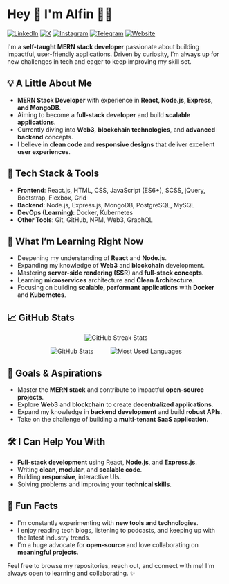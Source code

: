 # Hey 👋 I'm Alfin 👨‍💻

[![LinkedIn](https://img.shields.io/badge/LinkedIn-0077B5?style=flat&logo=linkedin&logoColor=white)](https://linkedin.com/in/alfin-k-manoj-272132248/) 
[![X](https://img.shields.io/badge/X-000000?style=flat&logo=x&logoColor=white)](https://x.com/your-profile)
[![Instagram](https://img.shields.io/badge/Instagram-E4405F?style=flat&logo=instagram&logoColor=white)](https://instagram.com/alfin_manoj) 
[![Telegram](https://img.shields.io/badge/Telegram-2CA5E0?style=flat&logo=telegram&logoColor=white)](https://t.me/your-username) 
[![Website](https://img.shields.io/badge/Website-000000?style=flat&logo=wordpress&logoColor=white)](https://your-website.com)

 I'm a **self-taught MERN stack developer** passionate about building impactful, user-friendly applications. Driven by curiosity, I’m always up for new challenges in tech and eager to keep improving my skill set.

## 💡 A Little About Me

- **MERN Stack Developer** with experience in **React, Node.js, Express, and MongoDB**.
- Aiming to become a **full-stack developer** and build **scalable applications**.
- Currently diving into **Web3**, **blockchain technologies**, and **advanced backend** concepts.
- I believe in **clean code** and **responsive designs** that deliver excellent **user experiences**.

## 🚀 Tech Stack & Tools

- **Frontend**: React.js, HTML, CSS, JavaScript (ES6+), SCSS, jQuery, Bootstrap, Flexbox, Grid
- **Backend**: Node.js, Express.js, MongoDB, PostgreSQL, MySQL
- **DevOps (Learning)**: Docker, Kubernetes
- **Other Tools**: Git, GitHub, NPM, Web3, GraphQL

## 🌱 What I’m Learning Right Now

- Deepening my understanding of **React** and **Node.js**.
- Expanding my knowledge of **Web3** and **blockchain** development.
- Mastering **server-side rendering (SSR)** and **full-stack concepts**.
- Learning **microservices** architecture and **Clean Architecture**.
- Focusing on building **scalable, performant applications** with **Docker** and **Kubernetes**.

## 📈 GitHub Stats

<p align="center">
  <img src="https://github-readme-streak-stats.herokuapp.com?user=your-github-username&theme=white&background=f7f7f7&ring=0073e6&fire=0073e6&currStreakLabel=0000ff&sideNums=0073e6&sideLabels=0073e6&dates=006400&stroke=&border=" alt="GitHub Streak Stats" />
</p>

<div style="display: flex; justify-content: center; align-items: center; gap: 40px;">
  <img src="https://github-readme-stats.vercel.app/api?username=your-github-username&show_icons=true&bg_color=f7f7f7&title_color=0073e6&text_color=006400&icon_color=4169e1&count_private=true&hide_border=" alt="GitHub Stats" />
  <img src="https://github-readme-stats.vercel.app/api/top-langs/?username=your-github-username&layout=compact&bg_color=f7f7f7&title_color=0073e6&text_color=006400&hide_border=true&bar_color=0000ff" alt="Most Used Languages" />
</div>

## 🎯 Goals & Aspirations

- Master the **MERN stack** and contribute to impactful **open-source projects**.
- Explore **Web3** and **blockchain** to create **decentralized applications**.
- Expand my knowledge in **backend development** and build **robust APIs**.
- Take on the challenge of building a **multi-tenant SaaS application**.

## 🛠 I Can Help You With

- **Full-stack development** using React, **Node.js**, and **Express.js**.
- Writing **clean, modular**, and **scalable code**.
- Building **responsive**, interactive UIs.
- Solving problems and improving your **technical skills**.

## 🧠 Fun Facts

- I'm constantly experimenting with **new tools and technologies**.
- I enjoy reading tech blogs, listening to podcasts, and keeping up with the latest industry trends.
- I’m a huge advocate for **open-source** and love collaborating on **meaningful projects**.

Feel free to browse my repositories, reach out, and connect with me! I'm always open to learning and collaborating. ✨
